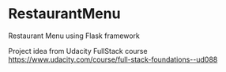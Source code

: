 # RestaurantMenu
Restaurant Menu using Flask framework

Project idea from Udacity FullStack course
https://www.udacity.com/course/full-stack-foundations--ud088


